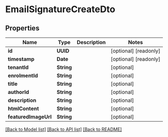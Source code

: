 # EmailSignatureCreateDto

## Properties
Name | Type | Description | Notes
------------ | ------------- | ------------- | -------------
**id** | **UUID** |  | [optional] [readonly] 
**timestamp** | **Date** |  | [optional] [readonly] 
**tenantId** | **String** |  | [optional] 
**enrolmentId** | **String** |  | [optional] 
**title** | **String** |  | [optional] 
**authorId** | **String** |  | [optional] 
**description** | **String** |  | [optional] 
**htmlContent** | **String** |  | [optional] 
**featuredImageUrl** | **String** |  | [optional] 

[[Back to Model list]](../README.md#documentation-for-models) [[Back to API list]](../README.md#documentation-for-api-endpoints) [[Back to README]](../README.md)


